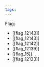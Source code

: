 ```yaml
---
tags:
---
```

Flag:
- [[flag_12140]]
- [[flag_12143]]
- [[flag_12142]]
- [[flag_12139]]
- [[flag_15]]
- [[flag_12133]]
